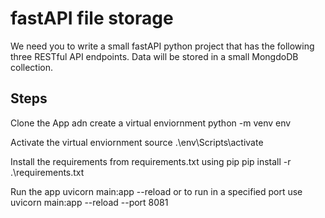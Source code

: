 
# fastAPI file storage

We need you to write a small fastAPI python project that has the following three
RESTful API endpoints. Data will be stored in a small MongdoDB collection.



## Steps

Clone the App adn create a virtual enviornment
python -m venv env

Activate the virtual enviornment
source .\env\Scripts\activate

Install the requirements from requirements.txt using pip
pip install -r .\requirements.txt 

Run the app 
uvicorn main:app --reload 
or to run in a specified port use
uvicorn main:app --reload --port 8081


